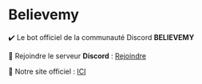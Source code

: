 # Believemy
✔️ Le bot officiel de la communauté Discord __BELIEVEMY__

🔗 Rejoindre le serveur __Discord__ : [Rejoindre](https://discord.gg/5YBwzadbDN)

📍 Notre site officiel : [ICI](https://believemy.com/)
